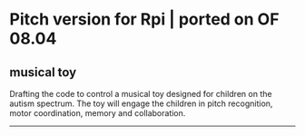 # Pitch version for Rpi | ported on OF 08.04
## musical toy

Drafting the code to control a musical toy designed for children on the autism spectrum.
The toy will engage the children in pitch recognition, motor coordination, memory and collaboration.

* * * * *